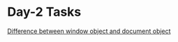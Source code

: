 # Day-2 Tasks
[Difference between window object and document object](https://1drv.ms/w/s!AgKzKuAModtqgVNaxoIRbQRq3f2m?e=MuVdq9)
